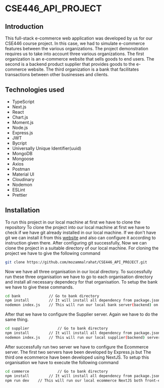# CSE446_API_PROJECT
## Introduction

This full-stack e-commerce web application was developed by us for our CSE446 course project. In this case, we had to simulate e-commerce features between the various organizations. The project demonstration requires us to take into account three various organizations. The first organization is an e-commerce website that sells goods to end users. The second is a backend product supplier that provides goods to the e-commerce website. The third organization is a bank that facilitates transactions between other businesses and clients.

## Technologies used

- TypeScript
- Next.js
- React
- Chart.js
- Moment.js
- Node.js
- Express.js
- JWT
- Bycript
- Universally Unique Identifier(uuid)
- MongoDB
- Mongoose
- Axios
- Postman
- Material UI
- Cloudinary
- Nodemon
- ESLint
- Prettier

## Installation
To run this project in our local machine at first we have to clone the repository
To clone the project into our local machine at first we have to check if we have git already installed in our local machine. If we don't have git we can install it from this [website](https://git-scm.com/downloads) and also can configure it according to instruction given there.
After configuring git successfully, Now we can clone the project in a suitable directory of our local machine.
For cloning the project we have to give the following command

```sh
git clone https://github.com/mozammalrahat/CSE446_API_PROJECT.git
```
Now we have all three organisation in our local directory. To successfully run these three organisation we have to go to each organisation directory and install all necessary dependecy for that organisation. To setup the bank we have to give these commands.
```sh
cd bank             // Go to bank directory
npm install         // It will install all dependency from package.json file
nodemon index.js    // This will run our local bank server(backend) on port: http://localhost:3001/
```
After that we have to configure the Supplier server. Again we have to do the same thing.
```sh
cd supplier             // Go to bank directory
npm install         // It will install all dependency from package.json file
nodemon index.js    // This will run our local supplier(backend) server on port: http://localhost:3002/
```
After successfully run two server we have to configure the Ecommerce server. The first two servers have been developed by Express.js but The third one ecommerce have been developed using NextJS. To setup this organisation we have to execute the following command
```sh
cd commerce             // Go to bank directory
npm install         // It will install all dependency from package.json file
npm run dev    // This will run our local ecommerce NextJS both front-end and back-end server on port: http://localhost:3000/
```
